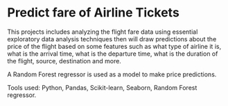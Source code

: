 # Predict fare of Airline Tickets
This projects includes analyzing the flight fare data using essential exploratory data analysis techniques then will draw predictions about the price of the flight based on some features such as what type of airline it is, what is the arrival time, what is the departure time, what is the duration of the flight, source, destination and more.

A Random Forest regressor is used as a model to make price predictions.

Tools used: Python, Pandas, Scikit-learn, Seaborn, Random Forest regressor.

